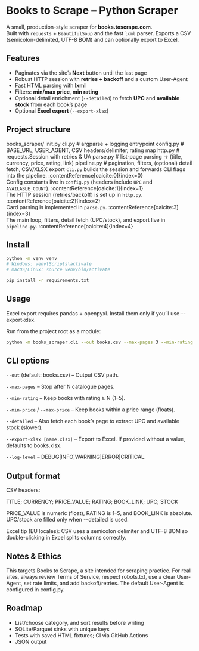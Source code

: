 # Books to Scrape – Python Scraper

A small, production-style scraper for **books.toscrape.com**.  
Built with `requests` + `BeautifulSoup` and the fast `lxml` parser. Exports a CSV (semicolon-delimited, UTF-8 BOM) and can optionally export to Excel.

## Features
- Paginates via the site’s **Next** button until the last page
- Robust HTTP session with **retries + backoff** and a custom User-Agent
- Fast HTML parsing with **lxml**
- Filters: **min/max price**, **min rating**
- Optional detail enrichment (`--detailed`) to fetch **UPC** and **available stock** from each book’s page
- Optional **Excel export** (`--export-xlsx`)

## Project structure
books_scraper/
init.py
cli.py # argparse + logging entrypoint
config.py # BASE_URL, USER_AGENT, CSV headers/delimiter, rating map
http.py # requests.Session with retries & UA
parse.py # list-page parsing → (title, currency, price, rating, link)
pipeline.py # pagination, filters, (optional) detail fetch, CSV/XLSX export
`cli.py` builds the session and forwards CLI flags into the pipeline. :contentReference[oaicite:0]{index=0}  
Config constants live in `config.py` (headers include `UPC` and `AVAILABLE_COUNT`). :contentReference[oaicite:1]{index=1}  
The HTTP session (retries/backoff) is set up in `http.py`. :contentReference[oaicite:2]{index=2}  
Card parsing is implemented in `parse.py`. :contentReference[oaicite:3]{index=3}  
The main loop, filters, detail fetch (UPC/stock), and export live in `pipeline.py`. :contentReference[oaicite:4]{index=4}

## Install
```bash
python -m venv venv
# Windows: venv\Scripts\activate
# macOS/Linux: source venv/bin/activate

pip install -r requirements.txt
```
## Usage
Excel export requires pandas + openpyxl. Install them only if you’ll use --export-xlsx.

Run from the project root as a module:
```bash
python -m books_scraper.cli --out books.csv --max-pages 3 --min-rating 3 --min-price 20 --max-price 60 --log-level INFO
```
## CLI options

`--out` (default: books.csv) – Output CSV path. 

`--max-pages` – Stop after N catalogue pages. 

`--min-rating` – Keep books with rating ≥ N (1–5). 

`--min-price` / `--max-price` – Keep books within a price range (floats). 

`--detailed` – Also fetch each book’s page to extract UPC and available stock (slower). 

`--export-xlsx [name.xlsx]` – Export to Excel. If provided without a value, defaults to books.xlsx. 

`--log-level` – DEBUG|INFO|WARNING|ERROR|CRITICAL.

## Output format
CSV headers:

TITLE; CURRENCY; PRICE_VALUE; RATING; BOOK_LINK; UPC; STOCK

PRICE_VALUE is numeric (float), RATING is 1–5, and BOOK_LINK is absolute. UPC/stock are filled only when --detailed is used.

Excel tip (EU locales): CSV uses a semicolon delimiter and UTF-8 BOM so double-clicking in Excel splits columns correctly.

## Notes & Ethics

This targets Books to Scrape, a site intended for scraping practice. For real sites, always review Terms of Service, respect robots.txt, use a clear User-Agent, set rate limits, and add backoff/retries. The default User-Agent is configured in config.py.

## Roadmap

- List/choose category, and sort results before writing
- SQLite/Parquet sinks with unique keys
- Tests with saved HTML fixtures; CI via GitHub Actions
- JSON output
